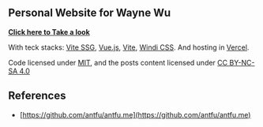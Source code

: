 ## Personal Website for Wayne Wu

**[Click here to Take a look](https://wayne-wu.com)**

With teck stacks: [Vite SSG](https://github.com/antfu/vite-ssg), [Vue.js](https://vuejs.org/), [Vite](https://vitejs.dev/), [Windi CSS](https://windicss.org/). And hosting in [Vercel](https://vercel.com/).

Code licensed under [MIT](./LICENSE), and the posts content licensed under [CC BY-NC-SA 4.0](https://creativecommons.org/licenses/by-nc-sa/4.0/)

## References

 - [https://github.com/antfu/antfu.me](https://github.com/antfu/antfu.me)